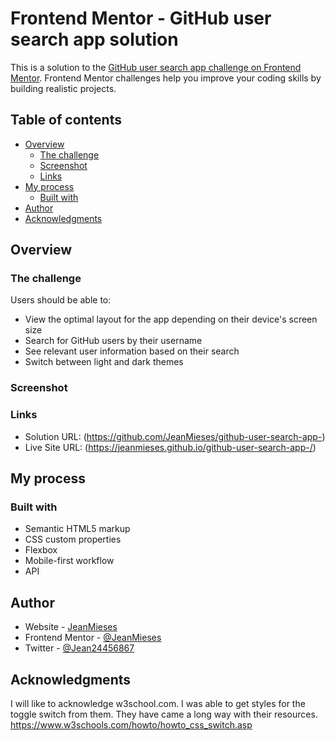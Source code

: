# Frontend Mentor - GitHub user search app solution

This is a solution to the [GitHub user search app challenge on Frontend Mentor](https://www.frontendmentor.io/challenges/github-user-search-app-Q09YOgaH6). Frontend Mentor challenges help you improve your coding skills by building realistic projects.

## Table of contents

- [Overview](#overview)
  - [The challenge](#the-challenge)
  - [Screenshot](#screenshot)
  - [Links](#links)
- [My process](#my-process)
  - [Built with](#built-with)
- [Author](#author)
- [Acknowledgments](#acknowledgments)

## Overview

### The challenge

Users should be able to:

- View the optimal layout for the app depending on their device's screen size
- Search for GitHub users by their username
- See relevant user information based on their search
- Switch between light and dark themes

### Screenshot



### Links

- Solution URL: (https://github.com/JeanMieses/github-user-search-app-)
- Live Site URL: (https://jeanmieses.github.io/github-user-search-app-/)

## My process

### Built with

- Semantic HTML5 markup
- CSS custom properties
- Flexbox
- Mobile-first workflow
- API

## Author

- Website - [JeanMieses](https://github.com/JeanMieses)
- Frontend Mentor - [@JeanMieses](https://www.frontendmentor.io/profile/JeanMieses)
- Twitter - [@Jean24456867](https://twitter.com/Jean24456867)


## Acknowledgments

I will like to acknowledge w3school.com. I was able to get styles for the toggle switch from them. They have came a long way with their resources.
https://www.w3schools.com/howto/howto_css_switch.asp
